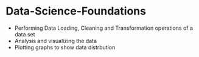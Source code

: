 # Data-Science-Foundations

- Performing Data Loading, Cleaning and Transformation operations of a data set
- Analysis and visualizing the data
- Plotting graphs to show data distrbution
